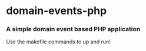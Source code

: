 # domain-events-php

### A simple domain event based PHP application

Use the makefile commands to up and run!
